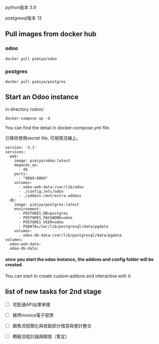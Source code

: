 python版本 3.9

postgresql版本 13

## Pull images from docker hub ##

### odoo ###

`docker pull pimiya/odoo`

### postgres ###

`docker pull pimiya/postgres`

## Start an Odoo instance ##

in directory /odoo/

`docker-compose up -d`

You can find the detail in docker-compose.yml file.

已移除使用secret file, 可視情況補上。

```
version: '3.1'
services:
  web:
    image: pimiya/odoo:latest
    depends_on:
      - db
    ports:
      - "8069:8069"
    volumes:
      - odoo-web-data:/var/lib/odoo
      - ./config:/etc/odoo
      - ./addons:/mnt/extra-addons    
  db:
    image: pimiya/postgres:latest
    environment:
      - POSTGRES_DB=postgres
      - POSTGRES_PASSWORD=odoo
      - POSTGRES_USER=odoo
      - PGDATA=/var/lib/postgresql/data/pgdata
    volumes:
      - odoo-db-data:/var/lib/postgresql/data/pgdata
volumes:
  odoo-web-data:
  odoo-db-data:
```


#### once you start the odoo instance, the addons and config folder will be created. ####

You can start to create custom addons and interactive with it.

## list of new tasks for 2nd stage ##
- [ ] 宅配通API出單串接
- [ ] 綠界invoice電子發票
- [ ] 銷售流程簡化與收穀部分借貸與會計整合
- [ ] 轉穀流程討論與開發（暫定）




